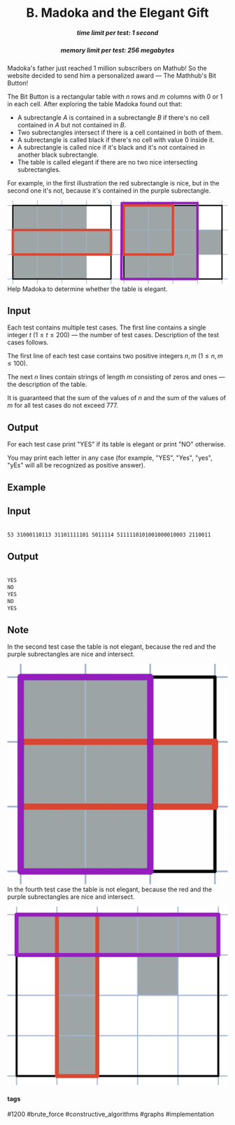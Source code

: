 <h1 style='text-align: center;'> B. Madoka and the Elegant Gift</h1>

<h5 style='text-align: center;'>time limit per test: 1 second</h5>
<h5 style='text-align: center;'>memory limit per test: 256 megabytes</h5>

Madoka's father just reached $1$ million subscribers on Mathub! So the website decided to send him a personalized award — The Mathhub's Bit Button! 

The Bit Button is a rectangular table with $n$ rows and $m$ columns with $0$ or $1$ in each cell. After exploring the table Madoka found out that:

* A subrectangle $A$ is contained in a subrectangle $B$ if there's no cell contained in $A$ but not contained in $B$.
* Two subrectangles intersect if there is a cell contained in both of them.
* A subrectangle is called black if there's no cell with value $0$ inside it.
* A subrectangle is called nice if it's black and it's not contained in another black subrectangle.
* The table is called elegant if there are no two nice intersecting subrectangles.

For example, in the first illustration the red subrectangle is nice, but in the second one it's not, because it's contained in the purple subrectangle.

 ![](images/2f929e91f6170f9a4f394ef28fd36640c776b05f.png) Help Madoka to determine whether the table is elegant.

## Input

Each test contains multiple test cases. The first line contains a single integer $t$ ($1 \le t \le 200$) — the number of test cases. Description of the test cases follows.

The first line of each test case contains two positive integers $n, m$ ($1 \le n, m \le 100$).

The next $n$ lines contain strings of length $m$ consisting of zeros and ones — the description of the table.

It is guaranteed that the sum of the values of $n$ and the sum of the values of $m$ for all test cases do not exceed $777$.

## Output

For each test case print "YES" if its table is elegant or print "NO" otherwise.

You may print each letter in any case (for example, "YES", "Yes", "yes", "yEs" will all be recognized as positive answer).

## Example

## Input


```

53 31000110113 31101111101 5011114 5111110101001000010003 2110011
```
## Output


```

YES
NO
YES
NO
YES

```
## Note

In the second test case the table is not elegant, because the red and the purple subrectangles are nice and intersect. 

 ![](images/7b27ead4a4b66fb277544ae2fc2c3ce1f0a0aa09.png) In the fourth test case the table is not elegant, because the red and the purple subrectangles are nice and intersect. 

 ![](images/27fe27a1e96e910b1dd3743a664c14ac92897c1d.png) 

#### tags 

#1200 #brute_force #constructive_algorithms #graphs #implementation 